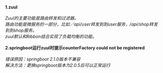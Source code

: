 
**1.zuul**<br><br>
  _Zuul的主要功能是路由转发和过滤器。<br>
  路由功能是微服务的一部分，比如／api/user转发到到user服务，/api/shop转发到到shop服务。<br>
  zuul默认和Ribbon结合实现了负载均衡的功能。<br><br>_
**2.springboot运行zuul时提示counterFactory could not be registered** <br><br>
    _错误原因：springboot 2.1.0版本不兼容<br>
    解决方法：更换springboot版本为2.0.5后可以正常运行<br>_

    